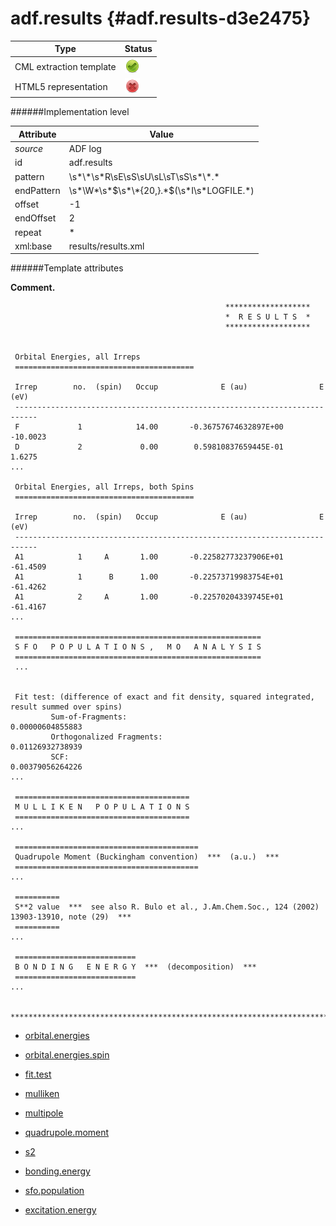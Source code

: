 # adf.results {#adf.results-d3e2475}


| Type                                                                                                                                                                                                  | Status                                                                                                                                                                                                |
|----|----|
| CML extraction template                                                                                                                                                                               | ![](/imgs/Total.png)                                                                                                                                                                                  |
| HTML5 representation                                                                                                                                                                                  | ![](/imgs/None.png)                                                                                                                                                                                   |

######Implementation level

| Attribute                                                                                                                                                                                             | Value                                                                                                                                                                                                 |
|----|----|
| *source*                                                                                                                                                                                              | ADF log                                                                                                                                                                                               |
| id                                                                                                                                                                                                    | adf.results                                                                                                                                                                                           |
| pattern                                                                                                                                                                                               | \\s\*\\\*\\s\*R\\sE\\sS\\sU\\sL\\sT\\sS\\s\*\\\*.\*                                                                                                                                                   |
| endPattern                                                                                                                                                                                            | \\s\*\\W\*\\s\*\$\\s\*\\\*{20,}.\*\$(\\s\*I\\s\*LOGFILE.\*)                                                                                                                                           |
| offset                                                                                                                                                                                                | -1                                                                                                                                                                                                    |
| endOffset                                                                                                                                                                                             | 2                                                                                                                                                                                                     |
| repeat                                                                                                                                                                                                | \*                                                                                                                                                                                                    |
| xml:base                                                                                                                                                                                              | results/results.xml                                                                                                                                                                                   |

######Template attributes

**Comment.**

                                                    *******************
                                                    *  R E S U L T S  *
                                                    *******************
     
     
     Orbital Energies, all Irreps
     ========================================

     Irrep        no.  (spin)   Occup              E (au)                E (eV)
     ---------------------------------------------------------------------------
     F             1            14.00       -0.36757674632897E+00       -10.0023
     D             2             0.00        0.59810837659445E-01         1.6275
    ...
                                                    
     Orbital Energies, all Irreps, both Spins
     ========================================

     Irrep        no.  (spin)   Occup              E (au)                E (eV)
     ---------------------------------------------------------------------------
     A1            1     A       1.00       -0.22582773237906E+01       -61.4509
     A1            1      B      1.00       -0.22573719983754E+01       -61.4262
     A1            2     A       1.00       -0.22570204339745E+01       -61.4167
    ...

     =======================================================
     S F O   P O P U L A T I O N S ,   M O   A N A L Y S I S
     =======================================================
     ...

                                                    
     Fit test: (difference of exact and fit density, squared integrated, result summed over spins)
             Sum-of-Fragments:                             0.00000604855883
             Orthogonalized Fragments:                     0.01126932738939
             SCF:                                          0.00379056264226
    ...
     
     =======================================
     M U L L I K E N   P O P U L A T I O N S
     =======================================
    ...

     =========================================
     Quadrupole Moment (Buckingham convention)  ***  (a.u.)  ***
     =========================================
    ...

     ==========
     S**2 value  ***  see also R. Bulo et al., J.Am.Chem.Soc., 124 (2002) 13903-13910, note (29)  ***
     ==========
    ...

     ===========================
     B O N D I N G   E N E R G Y  ***  (decomposition)  ***
     ===========================
    ...

     ***************************************************************************************************    
        

-   [orbital.energies](/out/md/cml/adf_log/orbital.energies-d3e2482.md)

<!-- -->

-   [orbital.energies.spin](/out/md/cml/adf_log/orbital.energies.spin-d3e2523.md)

<!-- -->

-   [fit.test](/out/md/cml/adf_log/fit.test-d3e2567.md)

<!-- -->

-   [mulliken](/out/md/cml/adf_log/mulliken-d3e2620.md)

<!-- -->

-   [multipole](/out/md/cml/adf_log/multipole-d3e2810.md)

<!-- -->

-   [quadrupole.moment](/out/md/cml/adf_log/quadrupole.moment-d3e2970.md)

<!-- -->

-   [s2](/out/md/cml/adf_log/s2-d3e2999.md)

<!-- -->

-   [bonding.energy](/out/md/cml/adf_log/bonding.energy-d3e3027.md)

<!-- -->

-   [sfo.population](/out/md/cml/adf_log/sfo.population-d3e3130.md)

<!-- -->

-   [excitation.energy](/out/md/cml/adf_log/excitation.energy-d3e3551.md)


